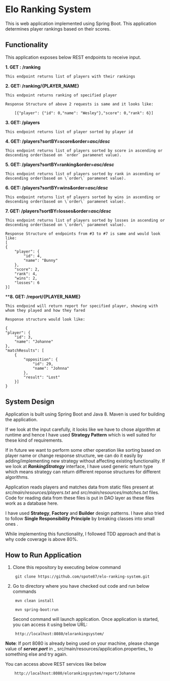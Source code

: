 # Elo Ranking System

This is web application implemented using Spring Boot. This application determines player rankings based on their
scores.

## Functionality

This application exposes below REST endpoints to receive input.

**1. **GET : /ranking****

    This endpoint returns list of players with their rankings

**2. **GET: /ranking/{PLAYER_NAME}****

    This endpoint returns ranking of specified player

    Response Structure of above 2 requests is same and it looks like:

        [{"player": {"id": 0,"name": "Wesley"},"score": 0,"rank": 6}]

**3. **GET: /players****

    This endpoint returns list of player sorted by player id

**4. GET: /players?sortBY=score&order=_asc/desc_**

    This endpoint returns list of players sorted by score in ascending or descending order(based on `order` paramenet value).

****5.** GET: /players?sortBY=ranking&order=_asc/desc_**

    This endpoint returns list of players sorted by rank in ascending or descending order(based on \`order\` paramenet value).

****6.** GET: /players?sortBY=wins&order=_asc/desc_**

    This endpoint returns list of players sorted by wins in ascending or descending order(based on \`order\` paramenet value).

****7.** GET: /players?sortBY=losses&order=_asc/desc_**

    This endpoint returns list of players sorted by losses in ascending or descending order(based on \`order\` paramenet value).

    Response Structure of endpoints from #3 to #7 is same and would look like:
    [
    {
        "player": {
            "id": 4,
            "name": "Bunny"
        },
        "score": 2,
        "rank": 4,
        "wins": 2,
        "losses": 6
    }]

******8.** GET: /report/{PLAYER_NAME}**

    This endpoind will return report for specified player, showing with whom they played and how they fared
    
    Response structure would look like:

    {
    "player": {
        "id": 3,
        "name": "Johanne"
    },
    "matchResults": [
        {
            "opposition": {
                "id": 29,
                "name": "Johnna"
            },
            "result": "Lost"
        }]
    }

## System Design

Application is built using Spring Boot and Java 8. Maven is used for building the application.

If we look at the input carefully, it looks like we have to chose algorithm at runtime and hence I have used **Strategy
Pattern** which is well suited for these kind of requirements.

If in future we want to perform some other operation like sorting based on player name or change response structure, we
can do it easily by adding/implementing new strategy without affecting existing functionality. If we look at
_**RankingStrategy**_ interface, I have used generic return type which means strategy can return different reponse
structures for different algorithms.

Application reads players and matches data from static files present at _src/main/resources/players.txt_ and
_src/main/resources/matches.txt_ files. Code for reading data from these files is put in DAO layer as these files work
as a database here.

I have used **Strategy**, **Factory** and **Builder** design patterns. I have also tried to follow **Single
Responsibility Principle** by breaking classes into small ones .

While implementing this functionality, I followed TDD approach and that is why code coverage is above 80%.

## How to Run Application

1. Clone this repository by executing below command

        git clone https://github.com/spote87/elo-ranking-system.git

2. Go to directory where you have checked out code and run below commands

        mvn clean install

        mvn spring-boot:run
   Second command will launch application. Once application is started, you can access it using below URL:

        http://localhost:8080/elorankingsystem/

**Note**: If port 8080 is already being used on your machine, please change value of _**server.port**_ in _
src/main/resources/application.properties_ to something else and try again.

You can access above REST services like below

        http://localhost:8080/elorankingsystem/report/Johanne
                        